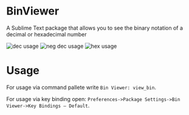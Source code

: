 # BinViewer
A Sublime Text package that allows you to see the binary notation of a decimal or hexadecimal number

![dec usage](https://i.ibb.co/9rVP0cD/2021-08-12-3.png)
![neg dec usage](https://i.ibb.co/SVFZzw4/2021-08-12-4.png)
![hex usage](https://i.ibb.co/HH6Q0LF/2021-08-12-5.png)

# Usage
For usage via command pallete write `Bin Viewer: view_bin`.

For usage via key binding open: `Preferences->Package Settings->Bin Viewer->Key Bindings – Default`.

